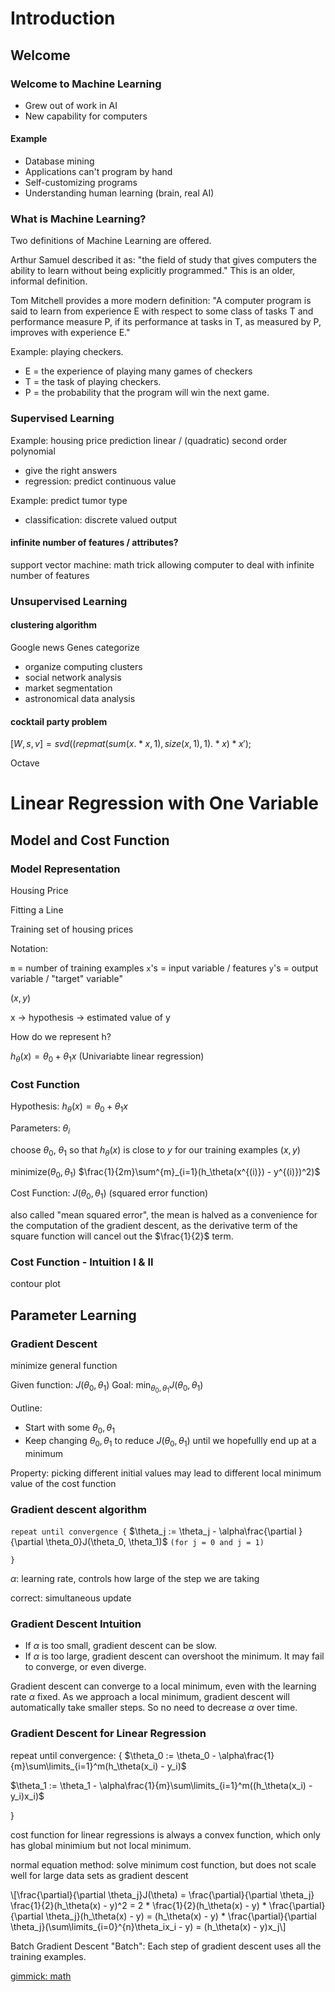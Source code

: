 # Introduction

## Welcome

### Welcome to Machine Learning

- Grew out of work in AI
- New capability for computers

#### Example

- Database mining
- Applications can't program by hand
- Self-customizing programs
- Understanding human learning (brain, real AI)

### What is Machine Learning?

Two definitions of Machine Learning are offered.

Arthur Samuel described it as: "the field of study that gives computers the ability to learn without being explicitly programmed." This is an older, informal definition.

Tom Mitchell provides a more modern definition: "A computer program is said to learn from experience E with respect to some class of tasks T and performance measure P, if its performance at tasks in T, as measured by P, improves with experience E."

Example: playing checkers.

- E = the experience of playing many games of checkers
- T = the task of playing checkers.
- P = the probability that the program will win the next game.

### Supervised Learning

Example: housing price prediction
linear / (quadratic) second order polynomial

- give the right answers
- regression: predict continuous value

Example: predict tumor type

- classification: discrete valued output

#### infinite number of features / attributes? 
support vector machine: math trick allowing computer to deal with infinite number of features


### Unsupervised Learning
#### clustering algorithm

Google news
Genes categorize


- organize computing clusters
- social network analysis
- market segmentation
- astronomical data analysis

#### cocktail party problem

$[W, s, v] = svd((repmat(sum(x.*x,1),size(x,1),1).*x)*x');$

Octave

# Linear Regression with One Variable

## Model and Cost Function

### Model Representation

Housing Price

Fitting a Line

Training set of housing prices

Notation:

`m` = number of training examples
`x`'s = input variable / features
`y`'s = output variable / "target" variable"

$(x, y)$

x -> hypothesis -> estimated value of y

How do we represent h?

$h_\theta(x) = \theta_0 + \theta_1x$ (Univariabte linear regression)


### Cost Function

Hypothesis: $h_\theta(x) = \theta_0 + \theta_1x$

Parameters: $\theta_i$

choose $\theta_0$, $\theta_1$ so that $h_\theta(x)$ is close to $y$ for our training examples $(x, y)$

minimize($\theta_0, \theta_1$) $\frac{1}{2m}\sum^{m}_{i=1}(h_\theta(x^{(i)}) - y^{(i)})^2)$

Cost Function: $J(\theta_0, \theta_1)$ (squared error function)

also called "mean squared error", the mean is halved as a convenience for the computation of the gradient descent, as the derivative term of the square function will cancel out the $\frac{1}{2}$ term.

### Cost Function - Intuition I & II
contour plot

## Parameter Learning

### Gradient Descent
minimize general function

Given function: $J(\theta_0, \theta_1)$
Goal: $\min_{\theta_0, \theta_1}J(\theta_0, \theta_1)$

Outline:

* Start with some $\theta_0, \theta_1$
* Keep changing $\theta_0, \theta_1$ to reduce $J(\theta_0, \theta_1)$ until we hopefullly end up at a minimum

Property: picking different initial values may lead to different local minimum value of the cost function

### Gradient descent algorithm

`repeat until convergence {`
    $\theta_j := \theta_j - \alpha\frac{\partial }{\partial \theta_0}J(\theta_0, \theta_1)$ `(for j = 0 and j = 1)`

`}`

$\alpha$: learning rate, controls how large of the step we are taking

correct: simultaneous update

### Gradient Descent Intuition

* If $\alpha$ is too small, gradient descent can be slow.
* If $\alpha$ is too large, gradient descent can overshoot the minimum. It may fail to converge, or even diverge.

Gradient descent can converge to a local minimum, even with the learning rate $\alpha$ fixed. As we approach a local minimum, gradient descent will automatically take smaller steps. So no need to decrease $\alpha$ over time.

### Gradient Descent for Linear Regression


repeat until convergence: {
$\theta_0 := \theta_0 - \alpha\frac{1}{m}\sum\limits_{i=1}^m(h_\theta(x_i) - y_i)$

$\theta_1 := \theta_1 - \alpha\frac{1}{m}\sum\limits_{i=1}^m((h_\theta(x_i) - y_i)x_i)$

}

cost function for linear regressions is always a convex function, which only has global minimium but not local minimum.

normal equation method: solve minimum cost function, but does not scale well for large data sets as gradient descent

\\[\frac{\partial}{\partial \theta_j}J(\theta) = \frac{\partial}{\partial \theta_j} \frac{1}{2}(h_\theta(x) - y)^2 = 2 * \frac{1}{2}(h_\theta(x) - y) * \frac{\partial}{\partial \theta_j}(h_\theta(x) - y) = (h_\theta(x) - y) * \frac{\partial}{\partial \theta_j}(\sum\limits_{i=0}^{n}\theta_ix_i - y) = (h_\theta(x) - y)x_j\\]

Batch Gradient Descent
"Batch": Each step of gradient descent uses all the training examples.

[gimmick: math]()
